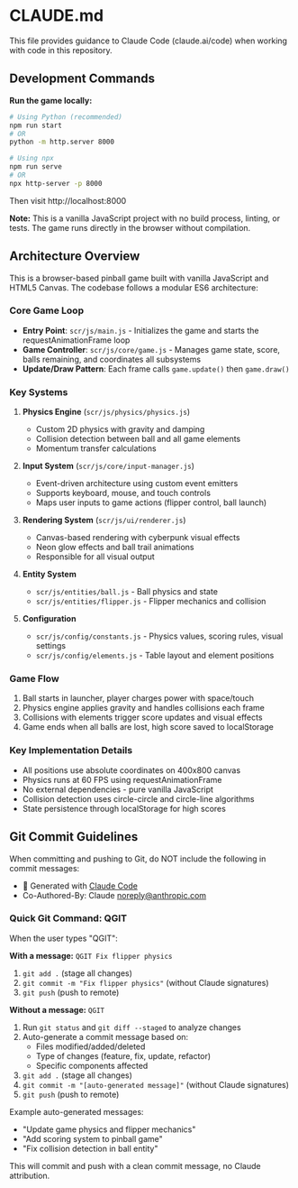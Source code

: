 # CLAUDE.md

This file provides guidance to Claude Code (claude.ai/code) when working with code in this repository.

## Development Commands

**Run the game locally:**
```bash
# Using Python (recommended)
npm run start
# OR
python -m http.server 8000

# Using npx
npm run serve
# OR
npx http-server -p 8000
```

Then visit http://localhost:8000

**Note:** This is a vanilla JavaScript project with no build process, linting, or tests. The game runs directly in the browser without compilation.

## Architecture Overview

This is a browser-based pinball game built with vanilla JavaScript and HTML5 Canvas. The codebase follows a modular ES6 architecture:

### Core Game Loop
- **Entry Point**: `scr/js/main.js` - Initializes the game and starts the requestAnimationFrame loop
- **Game Controller**: `scr/js/core/game.js` - Manages game state, score, balls remaining, and coordinates all subsystems
- **Update/Draw Pattern**: Each frame calls `game.update()` then `game.draw()`

### Key Systems

1. **Physics Engine** (`scr/js/physics/physics.js`)
   - Custom 2D physics with gravity and damping
   - Collision detection between ball and all game elements
   - Momentum transfer calculations

2. **Input System** (`scr/js/core/input-manager.js`)
   - Event-driven architecture using custom event emitters
   - Supports keyboard, mouse, and touch controls
   - Maps user inputs to game actions (flipper control, ball launch)

3. **Rendering System** (`scr/js/ui/renderer.js`)
   - Canvas-based rendering with cyberpunk visual effects
   - Neon glow effects and ball trail animations
   - Responsible for all visual output

4. **Entity System**
   - `scr/js/entities/ball.js` - Ball physics and state
   - `scr/js/entities/flipper.js` - Flipper mechanics and collision

5. **Configuration**
   - `scr/js/config/constants.js` - Physics values, scoring rules, visual settings
   - `scr/js/config/elements.js` - Table layout and element positions

### Game Flow
1. Ball starts in launcher, player charges power with space/touch
2. Physics engine applies gravity and handles collisions each frame
3. Collisions with elements trigger score updates and visual effects
4. Game ends when all balls are lost, high score saved to localStorage

### Key Implementation Details
- All positions use absolute coordinates on 400x800 canvas
- Physics runs at 60 FPS using requestAnimationFrame
- No external dependencies - pure vanilla JavaScript
- Collision detection uses circle-circle and circle-line algorithms
- State persistence through localStorage for high scores

## Git Commit Guidelines

When committing and pushing to Git, do NOT include the following in commit messages:
- 🤖 Generated with [Claude Code](https://claude.ai/code)
- Co-Authored-By: Claude <noreply@anthropic.com>

### Quick Git Command: QGIT

When the user types "QGIT":

**With a message:** `QGIT Fix flipper physics`
1. `git add .` (stage all changes)
2. `git commit -m "Fix flipper physics"` (without Claude signatures)
3. `git push` (push to remote)

**Without a message:** `QGIT`
1. Run `git status` and `git diff --staged` to analyze changes
2. Auto-generate a commit message based on:
   - Files modified/added/deleted
   - Type of changes (feature, fix, update, refactor)
   - Specific components affected
3. `git add .` (stage all changes)
4. `git commit -m "[auto-generated message]"` (without Claude signatures)
5. `git push` (push to remote)

Example auto-generated messages:
- "Update game physics and flipper mechanics"
- "Add scoring system to pinball game"
- "Fix collision detection in ball entity"

This will commit and push with a clean commit message, no Claude attribution.